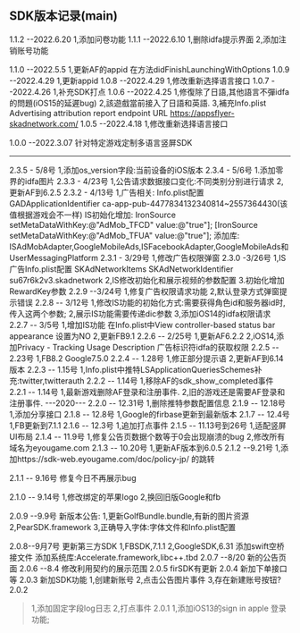 ##  SDK版本记录(main)
1.1.2 --2022.6.20
1,添加问卷功能
1.1.1 --2022.6.10
1,删除idfa提示界面
2,添加注销账号功能

1.1.0 --2022.5.5
1,更新AF的appid 在方法didFinishLaunchingWithOptions
1.0.9 --2022.4.29
1,更新appid
1.0.8 --2022.4.29
1,修改重新选择语言接口
1.0.7 --2022.4.26
1,补充SDK打点
1.0.6 --2022.4.25
1,修復除了日語,其他語言不彈idfa的問題(iOS15的延遲bug)
2,該遊戲當前接入了日語和英語.
3,補充Info.plist  Advertising attribution report endpoint URL https://appsflyer-skadnetwork.com/
1.0.5 --2022.4.18
1,修改重新选择语言接口

1.0.0 --2022.3.07
针对特定游戏定制多语言竖屏SDK


-------------------------

2.3.5 - 5/8号
1,添加os_version字段:当前设备的iOS版本
2.3.4 - 5/6号
1.添加零界的idfa图片
2.3.3 - 4/23号
1,公告请求数据接口变化:不同类别分别进行请求
2,更新AF到6.2.5
2.3.2 - 4/13号
1,广告相关:
Info.plist配置GADApplicationIdentifier  ca-app-pub-4477834132340814~2557364430(该值根据游戏会不一样)
IS初始化增加:
IronSource setMetaDataWithKey:@"AdMob_TFCD" value:@"true"];
[IronSource setMetaDataWithKey:@"AdMob_TFUA" value:@"true"];
添加库:
ISAdMobAdapter,GoogleMobileAds,ISFacebookAdapter,GoogleMobileAds和UserMessagingPlatform
2.3.1 - 3/29号
1,修改广告权限弹窗
2.3.0 -3/26号
1,IS广告Info.plist配置
<key>SKAdNetworkItems</key>
<array>
   <dict>
      <key>SKAdNetworkIdentifier</key>
      <string>su67r6k2v3.skadnetwork</string>
   </dict>
</array>
2,IS修改初始化和展示视频的参数配置
3.初始化增加RewardKey参数
2.2.9 --3/24号
1,修复广告权限请求功能
2,默认登录方式弹窗提示错误
2.2.8 -- 3/12号
1,修改IS功能的初始化方式:需要获得角色id和服务器id时,传入这两个参数;
2,展示IS功能需要传递dic参数
3,添加iOS14的idfa权限请求
2.2.7 -- 3/5号
1,增加IS功能
   在Info.plist中View controller-based status bar appearance  设置为NO
2,更新FB9.1
2.2.6 -- 2/25号
1,更新AF6.2.2
2,iOS14,添加Privacy - Tracking Usage Description 广告标识符idfa的获取权限
2.2.5 -- 2.23号
1,FB8.2  Google7.5.0 
2.2.4 -- 1.28号
1,修正部分提示语
2,更新AF到6.14版本
2.2.3 -- 1.15号
1,Info.plist中推特LSApplicationQueriesSchemes补充:twitter,twitterauth
2.2.2 -- 1.14号
1,移除AF的sdk_show_completed事件
2.2.1 -- 1.14号
1,最新游戏删除AF登录和注册事件.
2,旧的游戏还是需要AF登录和注册事件.
---2020---
2.2.0 -- 12.31号
1,删除推特参数配置信息
2.1.9 -- 12.18号
1,添加分享接口
2.1.8 -- 12.8号
1,Google的firbase更新到最新版本
2.1.7 -- 12.4号
1,FB更新到7.1.1
2.1.6 -- 12.3号
1,追加打点事件
2.1.5 -- 11.13号到26号
1,适配竖屏UI布局
2.1.4 -- 11.9号
1,修复公告页数据个数等于0会出现崩溃的bug
2,修改所有域名为eyougame.com
2.1.3 -- 10.20号
1,更新AF版本到6.0.5
2.1.2 --9.21号
1,添加https://sdk-web.eyougame.com/doc/policy-jp/   的跳转

2.1.1 -- 9.16号
修复今日不再展示bug

2.1.0 -- 9.14号
1,修改绑定的苹果logo
2,换回旧版Google和fb

2.0.9 --9.9号
新版本公告:
1,更新GolfBundle.bundle,有新的图片资源
2,PearSDK.framework
3,正确导入字体:字体文件和Info.plist配置

2.0.8--9月7号
更新第三方SDK
1,FBSDK,7.1.1
2,GoogleSDK,6.31
添加swift空桥接文件
添加系统库:Accelerate.framework,libc++.tbd
2.0.7 --8/20
新的公告页面
2.0.6 --8.4
修改利用契约的展示范围
2.0.5
firSDK有更新
2.0.4
新加下单接口等
2.0.3
新加SDK功能
1,创建新账号
2,点击公告图片事件
3,存在新建账号按钮?
2.0.2
>1,添加固定字段log日志
>2,打点事件
2.0.1
>1,添加iOS13的sign in apple 登录功能;

